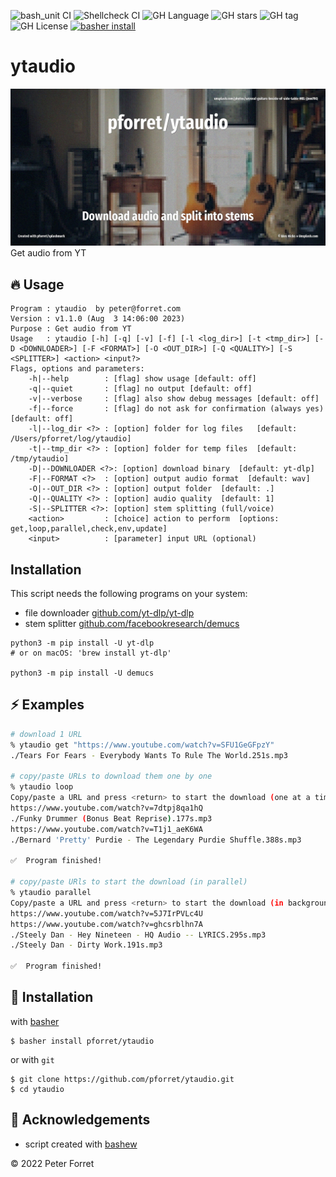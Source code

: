 ![bash_unit CI](https://github.com/pforret/ytaudio/workflows/bash_unit%20CI/badge.svg)
![Shellcheck CI](https://github.com/pforret/ytaudio/workflows/Shellcheck%20CI/badge.svg)
![GH Language](https://img.shields.io/github/languages/top/pforret/ytaudio)
![GH stars](https://img.shields.io/github/stars/pforret/ytaudio)
![GH tag](https://img.shields.io/github/v/tag/pforret/ytaudio)
![GH License](https://img.shields.io/github/license/pforret/ytaudio)
[![basher install](https://img.shields.io/badge/basher-install-white?logo=gnu-bash&style=flat)](https://basher.gitparade.com/package/)

# ytaudio

![](assets/ytaudio.jpg)
Get audio from YT

## 🔥 Usage

```
Program : ytaudio  by peter@forret.com
Version : v1.1.0 (Aug  3 14:06:00 2023)
Purpose : Get audio from YT
Usage   : ytaudio [-h] [-q] [-v] [-f] [-l <log_dir>] [-t <tmp_dir>] [-D <DOWNLOADER>] [-F <FORMAT>] [-O <OUT_DIR>] [-Q <QUALITY>] [-S <SPLITTER>] <action> <input?>
Flags, options and parameters:
    -h|--help        : [flag] show usage [default: off]
    -q|--quiet       : [flag] no output [default: off]
    -v|--verbose     : [flag] also show debug messages [default: off]
    -f|--force       : [flag] do not ask for confirmation (always yes) [default: off]
    -l|--log_dir <?> : [option] folder for log files   [default: /Users/pforret/log/ytaudio]
    -t|--tmp_dir <?> : [option] folder for temp files  [default: /tmp/ytaudio]
    -D|--DOWNLOADER <?>: [option] download binary  [default: yt-dlp]
    -F|--FORMAT <?>  : [option] output audio format  [default: wav]
    -O|--OUT_DIR <?> : [option] output folder  [default: .]
    -Q|--QUALITY <?> : [option] audio quality  [default: 1]
    -S|--SPLITTER <?>: [option] stem splitting (full/voice)
    <action>         : [choice] action to perform  [options: get,loop,parallel,check,env,update]
    <input>          : [parameter] input URL (optional)
```

## Installation

This script needs the following programs on your system:
* file downloader [github.com/yt-dlp/yt-dlp](https://github.com/yt-dlp/yt-dlp)
* stem splitter [github.com/facebookresearch/demucs](https://github.com/facebookresearch/demucs)

```shell
python3 -m pip install -U yt-dlp
# or on macOS: 'brew install yt-dlp'

python3 -m pip install -U demucs
```

## ⚡️ Examples

```bash
# download 1 URL
% ytaudio get "https://www.youtube.com/watch?v=SFU1GeGFpzY"
./Tears For Fears - Everybody Wants To Rule The World.251s.mp3

# copy/paste URLs to download them one by one
% ytaudio loop
Copy/paste a URL and press <return> to start the download (one at a time)
https://www.youtube.com/watch?v=7dtpj8qa1hQ
./Funky Drummer (Bonus Beat Reprise).177s.mp3
https://www.youtube.com/watch?v=T1j1_aeK6WA
./Bernard 'Pretty' Purdie - The Legendary Purdie Shuffle.388s.mp3

✅  Program finished!

# copy/paste URls to start the download (in parallel)
% ytaudio parallel                                         
Copy/paste a URL and press <return> to start the download (in background)
https://www.youtube.com/watch?v=5J7IrPVLc4U                                    
https://www.youtube.com/watch?v=ghcsrblhn7A
./Steely Dan - Hey Nineteen - HQ Audio -- LYRICS.295s.mp3
./Steely Dan - Dirty Work.191s.mp3

✅  Program finished!
```

## 🚀 Installation

with [basher](https://github.com/basherpm/basher)

	$ basher install pforret/ytaudio

or with `git`

	$ git clone https://github.com/pforret/ytaudio.git
	$ cd ytaudio

## 📝 Acknowledgements

* script created with [bashew](https://github.com/pforret/bashew)

&copy; 2022 Peter Forret

